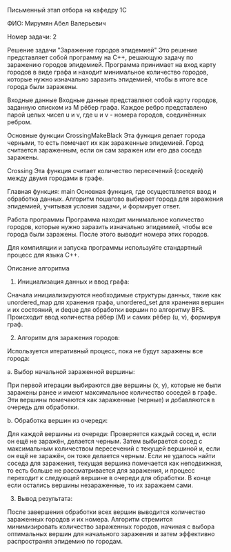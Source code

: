 Письменный этап отбора на кафедру 1С

ФИО: Мирумян Абел Валерьевич

Номер задачи: 2

Решение задачи "Заражение городов эпидемией"
Это решение представляет собой программу на C++, решающую задачу по заражению городов эпидемией. Программа принимает на вход карту городов в виде графа и находит минимальное количество городов, которые нужно изначально заразить эпидемией, чтобы в итоге все города были заражены.

Входные данные
Входные данные представляют собой карту городов, заданную списком из M рёбер графа. Каждое ребро представлено парой целых чисел u и v, где u и v - номера городов, соединённых ребром.

Основные функции
CrossingMakeBlack
Эта функция делает города черными, то есть помечает их как зараженные эпидемией. Город считается зараженным, если он сам заражен или его два соседа заражены.

Crossing
Эта функция считает количество пересечений (соседей) между двумя городами в графе.

Главная функция: main
Основная функция, где осуществляется ввод и обработка данных. Алгоритм пошагово выбирает города для заражения эпидемией, учитывая условия задачи, и формирует ответ.

Работа программы
Программа находит минимальное количество городов, которые нужно заразить изначально эпидемией, чтобы все города были заражены. После этого выводит номера этих городов.

Для компиляции и запуска программы используйте стандартный процесс для языка C++.

Описание алгоритма
1. Инициализация данных и ввод графа:

Сначала инициализируются необходимые структуры данных, такие как unordered_map для хранения графа, unordered_set для хранения вершин и их состояний, и deque для обработки вершин по алгоритму BFS.
Происходит ввод количества рёбер (M) и самих рёбер (u, v), формируя граф.

2. Алгоритм для заражения городов:

Используется итеративный процесс, пока не будут заражены все города:

a. Выбор начальной зараженной вершины:

При первой итерации выбираются две вершины (x, y), которые не были заражены ранее и имеют максимальное количество соседей в графе.
Эти вершины помечаются как зараженные (черные) и добавляются в очередь для обработки.

b. Обработка вершин из очереди:

Для каждой вершины из очереди:
Проверяется каждый сосед и, если он ещё не заражён, делается черным.
Затем выбирается сосед с максимальным количеством пересечений с текущей вершиной и, если он ещё не заражён, он тоже делается черным.
Если не удалось найти соседа для заражения, текущая вершина помечается как неподвижная, то есть больше не рассматривается для заражения, и процесс переходит к следующей вершине в очереди для обработки.
В конце если остались вершины незараженные, то их заражаем сами.

3.  Вывод результата:

После завершения обработки всех вершин выводится количество зараженных городов и их номера.
Алгоритм стремится минимизировать количество зараженных городов, начиная с выбора оптимальных вершин для начального заражения и затем эффективно распространяя эпидемию по городам.





